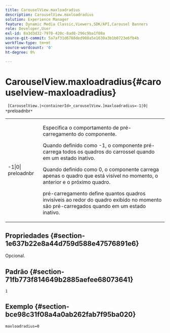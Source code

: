 ```yaml
---
title: CarouselView.maxloadradius
description: CarouselView.maxloadradius
solution: Experience Manager
feature: Dynamic Media Classic,Viewers,SDK/API,Carousel Banners
role: Developer,User
exl-id: 8a3d3d32-7970-420c-8ad8-296c9ba1f08a
source-git-commit: 5a7af31d6788ded908a5e1630a3b1b0723e6fb4b
workflow-type: tm+mt
source-wordcount: '0'
ht-degree: 0%

---
```


# CarouselView.maxloadradius{#carouselview-maxloadradius}

` [CarouselView.|<containerId>_carouselView.]maxloadradius=-1|0| *`preloadnbr`*`

<table id="table_B3B03B00DCF0466DB332E851F4DDF610"> 
 <tbody> 
  <tr> 
   <td> <p> <span class="codeph"> -1|0|<span class="varname"> preloadnbr</span></span> </p> </td> 
   <td> <p>Especifica o comportamento de pré-carregamento do componente. </p> <p>Quando definido como <span class="codeph"> -1</span>, o componente pré-carrega todos os quadros do carrossel quando em um estado inativo. </p> <p>Quando definido como <span class="codeph"> 0</span>, o componente carrega apenas o quadro que está visível no momento, o anterior e o próximo quadro. </p> <p><span class="codeph"><span class="varname"> </span></span>pré-carregamento define quantos quadros invisíveis ao redor do quadro exibido no momento são pré-carregados quando em um estado inativo. </p> </td> 
  </tr> 
 </tbody> 
</table>

## Propriedades {#section-1e637b22e8a44d759d588e47576891e6}

Opcional.

## Padrão {#section-71fb773f814649b2885aefee68073641}

`1`

## Exemplo {#section-bce98c31f08a4a0ab262fab7f95ba020}

`maxloadradius=0`
